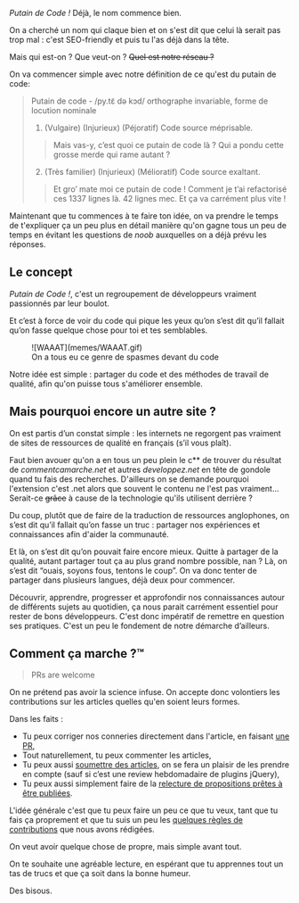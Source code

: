 _Putain de Code !_
Déjà, le nom commence bien.

On a cherché un nom qui claque bien et on s'est dit que celui là serait
pas trop mal : c'est SEO-friendly et puis tu l'as déjà dans la tête.

Mais qui est-on ? Que veut-on ? <del>Quel est notre réseau ?</del>

On va commencer simple avec notre définition de ce qu'est du putain de code:

> Putain de code - /py.tɛ̃ də kɔd/ orthographe invariable, forme de locution nominale
>
> 1. (Vulgaire) (Injurieux) (Péjoratif) Code source méprisable.
> > Mais vas-y, c’est quoi ce putain de code là ? Qui a pondu cette grosse merde qui rame autant ?
> 2. (Très familier) (Injurieux) (Mélioratif) Code source exaltant.
> > Et gro’ mate moi ce putain de code ! Comment je t’ai refactorisé ces 1337 lignes là. 42 lignes mec. Et ça va carrément plus vite !

Maintenant que tu commences à te faire ton idée, on va prendre le temps de
t'expliquer ça un peu plus en détail manière qu'on gagne tous un peu de temps
en évitant les questions de *noob* auxquelles on a déjà prévu les réponses.

## Le concept

_Putain de Code !_, c'est un regroupement de développeurs vraiment passionnés
par leur boulot.

Et c’est à force de voir du code qui pique les yeux qu’on s’est dit qu’il
fallait qu’on fasse quelque chose pour toi et tes semblables.

<figure>
  ![WAAAT](memes/WAAAT.gif)
  <figcaption>On a tous eu ce genre de spasmes devant du code</figcaption>
</figure>

Notre idée est simple : partager du code et des méthodes de travail de qualité,
afin qu'on puisse tous s'améliorer ensemble.

## Mais pourquoi encore un autre site ?

On est partis d’un constat simple : les internets ne regorgent pas vraiment de
sites de ressources de qualité en français (s’il vous plaît).

Faut bien avouer qu'on a en tous un peu plein le c** de trouver du résultat de
_commentcamarche.net_ et autres _developpez.net_ en tête de gondole quand tu
fais des recherches. D'ailleurs on se demande pourquoi l'extension c'est .net
alors que souvent le contenu ne l'est pas vraiment...
Serait-ce <del>grâce</del> à cause de la technologie qu'ils utilisent derrière ?

Du coup, plutôt que de faire de la traduction de ressources anglophones,
on s’est dit qu’il fallait qu’on fasse un truc : partager nos expériences
et connaissances afin d'aider la communauté.

Et là, on s’est dit qu’on pouvait faire encore mieux.
Quitte à partager de la qualité, autant partager tout ça au plus grand nombre
possible, nan ?
Là, on s’est dit “ouais, soyons fous, tentons le coup”. On va donc tenter
de partager dans plusieurs langues, déjà deux pour commencer.

Découvrir, apprendre, progresser et approfondir nos connaissances autour de
différents sujets au quotidien, ça nous parait carrément essentiel pour
rester de bons développeurs.
C'est donc impératif de remettre en question ses pratiques.
C'est un peu le fondement de notre démarche d’ailleurs.

## Comment ça marche ?™

> PRs are welcome

On ne prétend pas avoir la science infuse.
On accepte donc volontiers les contributions sur les articles quelles qu'en
soient leurs formes.

Dans les faits :

- Tu peux corriger nos conneries directement dans l'article, en faisant [une
PR](/posts/comment-contribuer/#correction-d-un-post-existant),
- Tout naturellement, tu peux commenter les articles,
- Tu peux aussi [soumettre des articles](https://github.com/putaindecode/propositions-de-posts),
on se fera un plaisir de les prendre en compte (sauf si c’est une review
  hebdomadaire de plugins jQuery),
- Tu peux aussi simplement faire de la [relecture de propositions prêtes à être publiées](https://github.com/putaindecode/website/issues?labels=review&amp;page=1&amp;state=open).

L'idée générale c'est que tu peux faire un peu ce que tu veux, tant que tu
fais ça proprement et que tu suis un peu les
[quelques règles de contributions](https://github.com/putaindecode/website/blob/master/CONTRIBUTING.md)
que nous avons rédigées.

On veut avoir quelque chose de propre, mais simple avant tout.

On te souhaite une agréable lecture, en espérant que tu apprennes tout un tas
de trucs et que ça soit dans la bonne humeur.

Des bisous.
